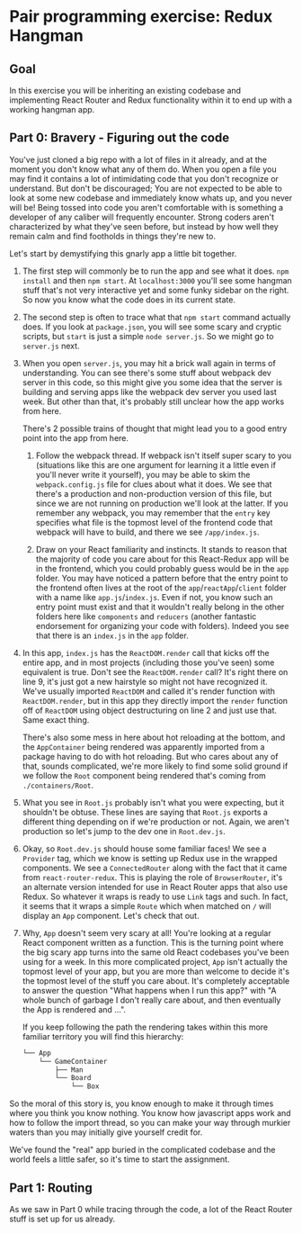 # Pair programming exercise: Redux Hangman

## Goal

In this exercise you will be inheriting an existing codebase and implementing React Router and Redux functionality within it to end up with a working hangman app.

## Part 0: Bravery - Figuring out the code

You've just cloned a big repo with a lot of files in it already, and at the moment you don't know what any of them do. When you open a file you may find it contains a lot of intimidating code that you don't recognize or understand. But don't be discouraged; You are not expected to be able to look at some new codebase and immediately know whats up, and you never will be! Being tossed into code you aren't comfortable with is something a developer of any caliber will frequently encounter. Strong coders aren't characterized by what they've seen before, but instead by how well they remain calm and find footholds in things they're new to.

Let's start by demystifying this gnarly app a little bit together.

1. The first step will commonly be to run the app and see what it does. `npm install` and then `npm start`. At `localhost:3000` you'll see some hangman stuff that's not very interactive yet and some funky sidebar on the right. So now you know what the code does in its current state.

1. The second step is often to trace what that `npm start` command actually does. If you look at `package.json`, you will see some scary and cryptic scripts, but `start` is just a simple `node server.js`. So we might go to `server.js` next.

1. When you open `server.js`, you may hit a brick wall again in terms of understanding. You can see there's some stuff about webpack dev server in this code, so this might give you some idea that the server is building and serving apps like the webpack dev server you used last week. But other than that, it's probably still unclear how the app works from here.

    There's 2 possible trains of thought that might lead you to a good entry point into the app from here.

    1. Follow the webpack thread. If webpack isn't itself super scary to you (situations like this are one argument for learning it a little even if you'll never write it yourself), you may be able to skim the `webpack.config.js` file for clues about what it does. We see that there's a production and non-production version of this file, but since we are not running on production we'll look at the latter. If you remember any webpack, you may remember that the `entry` key specifies what file is the topmost level of the frontend code that webpack will have to build, and there we see `/app/index.js`.

    1. Draw on your React familiarity and instincts. It stands to reason that the majority of code you care about for this React-Redux app will be in the frontend, which you could probably guess would be in the `app` folder. You may have noticed a pattern before that the entry point to the frontend often lives at the root of the `app`/`reactApp`/`client` folder with a name like `app.js`/`index.js`. Even if not, you know such an entry point must exist and that it wouldn't really belong in the other folders here like `components` and `reducers` (another fantastic endorsement for organizing your code with folders). Indeed you see that there is an `index.js` in the `app` folder.

1. In this app, `index.js` has the `ReactDOM.render` call that kicks off the entire app, and in most projects (including those you've seen) some equivalent is true. Don't see the `ReactDOM.render` call? It's right there on line 9, it's just got a new hairstyle so might not have recognized it. We've usually imported `ReactDOM` and called it's render function with `ReactDOM.render`, but in this app they directly import the `render` function off of `ReactDOM` using object destructuring on line 2 and just use that. Same exact thing.

    There's also some mess in here about hot reloading at the bottom, and the `AppContainer` being rendered was apparently imported from a package having to do with hot reloading. But who cares about any of that, sounds complicated, we're more likely to find some solid ground if we follow the `Root` component being rendered that's coming from `./containers/Root`.

1. What you see in `Root.js` probably isn't what you were expecting, but it shouldn't be obtuse. These lines are saying that `Root.js` exports a different thing depending on if we're production or not. Again, we aren't production so let's jump to the dev one in `Root.dev.js`.

1. Okay, so `Root.dev.js` should house some familiar faces! We see a `Provider` tag, which we know is setting up Redux use in the wrapped components. We see a `ConnectedRouter` along with the fact that it came from `react-router-redux`. This is playing the role of `BrowserRouter`, it's an alternate version intended for use in React Router apps that also use Redux. So whatever it wraps is ready to use `Link` tags and such. In fact, it seems that it wraps a simple `Route` which when matched on `/` will display an `App` component. Let's check that out.

1. Why, `App` doesn't seem very scary at all! You're looking at a regular React component written as a function. This is the turning point where the big scary app turns into the same old React codebases you've been using for a week. In this more complicated project, `App` isn't actually the topmost level of your app, but you are more than welcome to decide it's the topmost level of the stuff you care about. It's completely acceptable to answer the question "What happens when I run this app?" with "A whole bunch of garbage I don't really care about, and then eventually the App is rendered and ...".

    If you keep following the path the rendering takes within this more familiar territory you will find this hierarchy:

    ```bash
    └── App
        └── GameContainer
            ├── Man
            └── Board
                └── Box
    ```

So the moral of this story is, you know enough to make it through times where you think you know nothing. You know how javascript apps work and how to follow the import thread, so you can make your way through murkier waters than you may initially give yourself credit for.

We've found the "real" app buried in the complicated codebase and the world feels a little safer, so it's time to start the assignment.


## Part 1: Routing

As we saw in Part 0 while tracing through the code, a lot of the React Router stuff is set up for us already.
